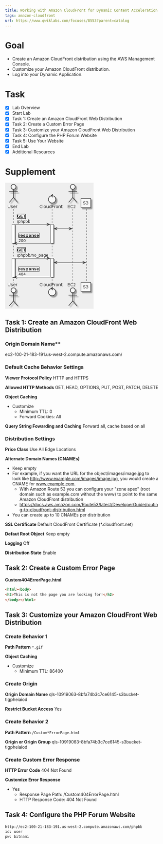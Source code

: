 ```yaml
---
title: Working with Amazon CloudFront for Dynamic Content Acceleration
tags: amazon-cloudfront
url: https://www.qwiklabs.com/focuses/8553?parent=catalog
---
```


# Goal
- Create an Amazon CloudFront distribution using the AWS Management Console.
- Customize your Amazon CloudFront distribution.
- Log into your Dynamic Application.

# Task
- [x] Lab Overview
- [x] Start Lab
- [x] Task 1: Create an Amazon CloudFront Web Distribution
- [x] Task 2: Create a Custom Error Page
- [x] Task 3: Customize your Amazon CloudFront Web Distribution
- [x] Task 4: Configure the PHP Forum Website
- [x] Task 5: Use Your Website
- [x] End Lab
- [x] Additional Resources

# Supplement
![](working_with_amazon_cloudfront_for_dynamic_content_acceleration.png)

## Task 1: Create an Amazon CloudFront Web Distribution
### Origin Domain Name**
ec2-100-21-183-191.us-west-2.compute.amazonaws.com/

### Default Cache Behavior Settings
**Viewer Protocol Policy**
HTTP and HTTPS

**Allowed HTTP Methods**
GET, HEAD, OPTIONS, PUT, POST, PATCH, DELETE

**Object Caching**
- Customize
    - Minimum TTL: 0
    - Forward Cookies: All

**Query String Fowarding and Caching**
Forward all, cache based on all

### Distribution Settings
**Price Class**
Use All Edge Locations

**Alternate Domain Names (CNAMEs)**
- Keep empty
- For example, if you want the URL for the object/images/image.jpg to look like http://www.example.com/images/image.jpg, you would create a CNAME for www.example.com.
    - With Amazon Route 53 you can configure your "zone apex" (root domain such as example.com without the www) to point to the same Amazon CloudFront distribution
    - https://docs.aws.amazon.com/Route53/latest/DeveloperGuide/routing-to-cloudfront-distribution.html
- You can create up to 10 CNAMEs per distribution

**SSL Certificate**
Default CloudFront Certificate (*.cloudfront.net)

**Defaut Root Object**
Keep empty

**Logging**
Off

**Distribution State**
Enable

## Task 2: Create a Custom Error Page
**Custom404ErrorPage.html**
```html
<html><body>
<h2>This is not the page you are looking for!</h2>
</body></html>
```

## Task 3: Customize your Amazon CloudFront Web Distribution
### Create Behavior 1
**Path Pattern**
`*.gif`

**Object Caching**
- Customize
    - Minimum TTL: 86400

### Create Origin
**Origin Domain Name**
qls-10919063-8bfa74b3c7ce6145-s3bucket-tigpheiaiod

**Restrict Bucket Access**
Yes

### Create Behavior 2
**Path Pattern**
`/Custom*ErrorPage.html`

**Origin or Origin Group**
qls-10919063-8bfa74b3c7ce6145-s3bucket-tigpheiaiod

### Create Custom Error Response
**HTTP Error Code**
404 Not Found

**Customize Error Response**
- Yes
    - Response Page Path: /Custom404ErrorPage.html
    - HTTP Response Code: 404 Not Found

## Task 4: Configure the PHP Forum Website
```
http://ec2-100-21-183-191.us-west-2.compute.amazonaws.com/phpbb
id: user
pw: bitnami
```
